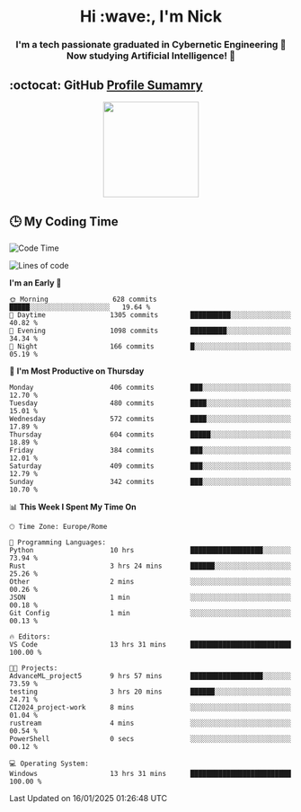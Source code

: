 <h1 align="center">Hi :wave:, I'm Nick</h1>

<h3 align="center">I'm a tech passionate graduated in Cybernetic Engineering 🤖<br>
Now studying Artificial Intelligence! 🧠</h3>


## :octocat: GitHub <a href="https://github.com/vn7n24fzkq/github-profile-summary-cards">Profile Sumamry</a>

<p align="center">
   <img style="height:170px;display:inline-block"  src="http://github-profile-summary-cards.vercel.app/api/cards/profile-details?username=CodeClimberNT&theme=github_dark" />
<!--    <img style="height:170px;display:inline-block"  src="http://github-profile-summary-cards.vercel.app/api/cards/repos-per-language?username=CodeClimberNT&theme=github_dark&exclude=" /> -->
</p>

 ## :clock3: My Coding Time 
 
<!--START_SECTION:waka-->
![Code Time](http://img.shields.io/badge/Code%20Time-415%20hrs%2057%20mins-blue)

![Lines of code](https://img.shields.io/badge/From%20Hello%20World%20I%27ve%20Written-3.9%20million%20lines%20of%20code-blue)

**I'm an Early 🐤** 

```text
🌞 Morning                628 commits         █████░░░░░░░░░░░░░░░░░░░░   19.64 % 
🌆 Daytime                1305 commits        ██████████░░░░░░░░░░░░░░░   40.82 % 
🌃 Evening                1098 commits        █████████░░░░░░░░░░░░░░░░   34.34 % 
🌙 Night                  166 commits         █░░░░░░░░░░░░░░░░░░░░░░░░   05.19 % 
```
📅 **I'm Most Productive on Thursday** 

```text
Monday                   406 commits         ███░░░░░░░░░░░░░░░░░░░░░░   12.70 % 
Tuesday                  480 commits         ████░░░░░░░░░░░░░░░░░░░░░   15.01 % 
Wednesday                572 commits         ████░░░░░░░░░░░░░░░░░░░░░   17.89 % 
Thursday                 604 commits         █████░░░░░░░░░░░░░░░░░░░░   18.89 % 
Friday                   384 commits         ███░░░░░░░░░░░░░░░░░░░░░░   12.01 % 
Saturday                 409 commits         ███░░░░░░░░░░░░░░░░░░░░░░   12.79 % 
Sunday                   342 commits         ███░░░░░░░░░░░░░░░░░░░░░░   10.70 % 
```


📊 **This Week I Spent My Time On** 

```text
🕑︎ Time Zone: Europe/Rome

💬 Programming Languages: 
Python                   10 hrs              ██████████████████░░░░░░░   73.94 % 
Rust                     3 hrs 24 mins       ██████░░░░░░░░░░░░░░░░░░░   25.26 % 
Other                    2 mins              ░░░░░░░░░░░░░░░░░░░░░░░░░   00.26 % 
JSON                     1 min               ░░░░░░░░░░░░░░░░░░░░░░░░░   00.18 % 
Git Config               1 min               ░░░░░░░░░░░░░░░░░░░░░░░░░   00.13 % 

🔥 Editors: 
VS Code                  13 hrs 31 mins      █████████████████████████   100.00 % 

🐱‍💻 Projects: 
AdvanceML_project5       9 hrs 57 mins       ██████████████████░░░░░░░   73.59 % 
testing                  3 hrs 20 mins       ██████░░░░░░░░░░░░░░░░░░░   24.71 % 
CI2024_project-work      8 mins              ░░░░░░░░░░░░░░░░░░░░░░░░░   01.04 % 
rustream                 4 mins              ░░░░░░░░░░░░░░░░░░░░░░░░░   00.54 % 
PowerShell               0 secs              ░░░░░░░░░░░░░░░░░░░░░░░░░   00.12 % 

💻 Operating System: 
Windows                  13 hrs 31 mins      █████████████████████████   100.00 % 
```


 Last Updated on 16/01/2025 01:26:48 UTC
<!--END_SECTION:waka-->


